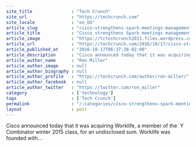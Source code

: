 ```yaml
---
site_title               : "Tech Crunch"
site_url                 : "https://techcrunch.com"
site_locale              : "en_US"
article_slug             : "cisco-strengthens-spark-meetings-management-with-worklife-acquisition"
article_title            : "Cisco strengthens Spark meetings management with Worklife acquisition"
article_image            : "https://tctechcrunch2011.files.wordpress.com/2016/10/gettyimages-607477471.jpg?w=764&h=400&crop=1"
article_url              : "https://techcrunch.com/2016/10/17/cisco-strengthens-spark-meetings-management-with-worklife-acquisition/"
article_published_at     : "2016-10-17T06:37:28-02:00"
article_description      : "Cisco announced today that it was acquiring Worklife, a member of the  Y Combinator winter 2015 class, for an undisclosed sum. Worklife was founded with..."
article_author_name      : "Ron Miller"
article_author_image     : null
article_author_biography : null
article_author_profile   : "https://techcrunch.com/author/ron-miller/"
article_author_facebook  : null
article_author_twitter   : "https://twitter.com/ron_miller"
category                 : ['technology']
tags                     : ['Tech Crunch']
permalink                : "/:categories/cisco-strengthens-spark-meetings-management-with-worklife-acquisition/"
layout                   : post
---
```


Cisco announced today that it was acquiring Worklife, a member of the  Y Combinator winter 2015 class, for an undisclosed sum. Worklife was founded with...
